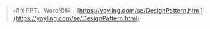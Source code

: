 > 相关PPT、Word资料：[https://yoyling.com/se/DesignPattern.html](https://yoyling.com/se/DesignPattern.html)
